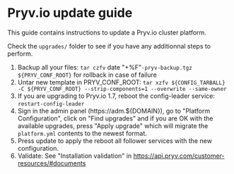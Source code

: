 # Pryv.io update guide

This guide contains instructions to update a Pryv.io cluster platform.

Check the `upgrades/` folder to see if you have any additionnal steps to perform.

1. Backup all your files: `tar czfv` date "+%F"`-pryv-backup.tgz ${PRYV_CONF_ROOT}` for rollback in case of failure
2. Untar new template in PRYV_CONF_ROOT: `tar xzfv ${CONFIG_TARBALL} -C ${PRYV_CONF_ROOT} --strip-components=1 --overwrite --same-owner`
3. If you are upgrading to Pryv.io 1.7, reboot the config-leader service: `restart-config-leader`
4. Sign in the admin panel (https://adm.${DOMAIN}), go to "Platform Configuration", click on "Find upgrades" and if you are OK with the available upgrades, press "Apply upgrade" which will migrate the `platform.yml` contents to the newest format.
5. Press update to apply the reboot all follower services with the new configuration.
6. Validate: See "Installation validation" in https://api.pryv.com/customer-resources/#documents
